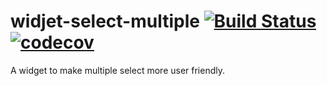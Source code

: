 # widjet-select-multiple [![Build Status](https://travis-ci.org/abe33/widjet-select-multiple.svg?branch=master)](https://travis-ci.org/abe33/widjet-select-multiple) [![codecov](https://codecov.io/gh/abe33/widjet-select-multiple/branch/master/graph/badge.svg)](https://codecov.io/gh/abe33/widjet-select-multiple)

A widget to make multiple select more user friendly.
